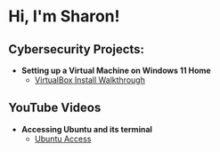 <h1>Hi, I'm Sharon! </h1>

<h2> Cybersecurity Projects:</h2>

- <b>Setting up a Virtual Machine on Windows 11 Home</b>
  - [VirtualBox Install Walkthrough](https://github.com/sharontechnical2022/Virtual-Box-Install/edit/main/README.md)

<h2>YouTube Videos</h2>

- <b>Accessing Ubuntu and its terminal</b>
  - [Ubuntu Access](https://github.com/sharontechnical2022/www.youtube.com/watch?v=78-zh3rwko8)
